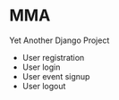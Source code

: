 # MMA
Yet Another Django Project

- User registration
- User login
- User event signup
- User logout
